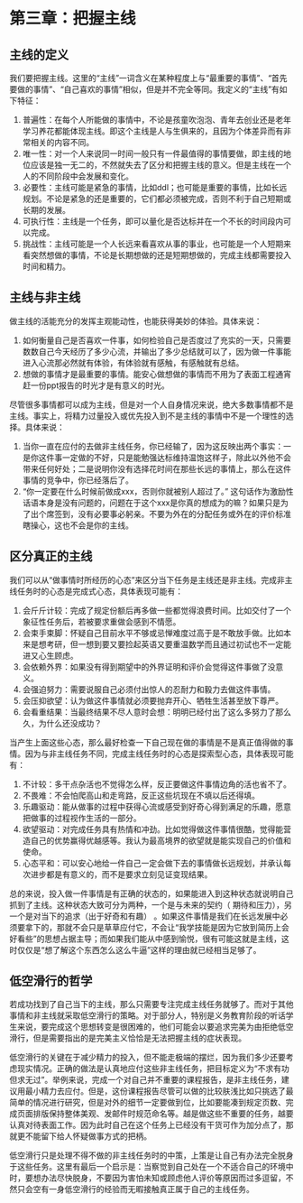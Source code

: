 # 第三章：把握主线

## 主线的定义
我们要把握主线。这里的“主线”一词含义在某种程度上与“最重要的事情”、“首先要做的事情”、“自己喜欢的事情”相似，但是并不完全等同。我定义的“主线”有如下特征：
1. 普遍性：在每个人所能做的事情中，不论是孩童吹泡泡、青年去创业还是老年学习养花都能体现主线。即这个主线是人与生俱来的，且因为个体差异而有非常相关的内容不同。
2. 唯一性：对一个人来说同一时间一般只有一件最值得的事情要做，即主线的地位应该是独一无二的，不然就失去了区分和把握主线的意义。但是主线在一个人的不同阶段中会发展和变化。
3. 必要性：主线可能是紧急的事情，比如ddl；也可能是重要的事情，比如长远规划。不论是紧急的还是重要的，它们都必须被完成，否则不利于自己短期或长期的发展。
4. 可执行性：主线是一个任务，即可以量化是否达标并在一个不长的时间段内可以完成。
5. 挑战性：主线可能是一个人长远来看喜欢从事的事业，也可能是一个人短期来看突然想做的事情，不论是长期想做的还是短期想做的，完成主线都需要投入时间和精力。

## 主线与非主线
做主线的活能充分的发挥主观能动性，也能获得美妙的体验。具体来说：
1. 如何衡量自己是否喜欢一件事，如何检验自己是否度过了充实的一天，只需要数数自己今天经历了多少心流，并输出了多少总结就可以了，因为做一件事能进入心流那必然就有体验，有体验就有感触，有感触就有总结。
2. 想做的事情才是最重要的事情。能安心做想做的事情而不用为了表面工程通宵赶一份ppt报告的时光才是有意义的时光。 

尽管很多事情都可以成为主线，但是对一个人自身情况来说，绝大多数事情都不是主线。事实上，将精力过量投入或优先投入到不是主线的事情中不是一个理性的选择。具体来说：
1. 当你一直在应付的去做非主线任务，你已经输了，因为这反映出两个事实：一是你这件事一定做的不好，只是能勉强达标维持温饱这样子，除此以外他不会带来任何好处；二是说明你没有选择花时间在那些长远的事情上，那么在这件事情的竞争中，你已经落后了。
2. “你一定要在什么时候前做成xxx，否则你就被别人超过了。” 这句话作为激励性话语本身是没有问题的，问题在于这个xxx是你真的想成为的嘛？如果只是为了出个席签到，没有必要事必躬亲。不要为外在的分配任务或外在的评价标准瞎操心，这也不会是你的主线。

## 区分真正的主线
我们可以从“做事情时所经历的心态”来区分当下任务是主线还是非主线。完成非主线任务时的心态是完成式心态，具体表现可能有：
1. 会斤斤计较：完成了规定份额后再多做一些都觉得浪费时间。比如交付了一个象征性任务后，若被要求重做会感到不情愿。
2. 会束手束脚：怀疑自己目前水平不够或忌惮难度过高于是不敢放手做。比如本来是想考研，但一想到要又要捡起英语又要重温数学而且通过初试也不一定能进又心生顾虑。
3. 会依赖外界：如果没有得到期望中的外界证明和评价会觉得这件事做了没意义。
4. 会强迫努力：需要说服自己必须付出惊人的忍耐力和毅力去做这件事情。
5. 会压抑欲望：认为做这件事情就必须要抛弃开心、牺牲生活甚至放下尊严。
6. 会看重结果：当最终结果不尽人意时会想：明明已经付出了这么多努力了那么久，为什么还没成功？

当产生上面这些心态，那么最好检查一下自己现在做的事情是不是真正值得做的事情。因为与非主线任务不同，完成主线任务时的心态是探索型心态，具体表现可能有：
1. 不计较：多干点杂活也不觉得怎么样，反正要做这件事情边角的活也省不了。
2. 不畏难：不会怕爬高山和走弯路，反正这些坑现在不填以后还得填。
3. 乐趣驱动：能从做事的过程中获得心流或感受到好奇心得到满足的乐趣，愿意把做事的过程视作生活的一部分。
4. 欲望驱动：对完成任务具有热情和冲劲。比如觉得做这件事情很酷，觉得能营造自己的优势赢得优越感等。我认为最高境界的欲望就是能实现自己的价值和使命。
5. 心态平和：可以安心地给一件自己一定会做下去的事情做长远规划，并承认每次进步都是有意义的，而不是要求立刻见证变现结果。

总的来说，投入做一件事情是有正确的状态的，如果能进入到这种状态就说明自己抓到了主线。这种状态大致可分为两种，一个是与未来的契约（ 期待和压力），另一个是对当下的追求（出于好奇和有趣） 。如果这件事情是我们在长远发展中必须要拿下的，那就不会只是草草应付它，不会让“我学技能是因为它放到简历上会好看些”的思想占据主导；而如果我们能从中感到愉悦，很有可能这就是主线，这时仅仅是“想了解这个东西怎么这么牛逼”这样的理由就已经相当足够了。

## 低空滑行的哲学
若成功找到了自己当下的主线，那么只需要专注完成主线任务就够了。而对于其他事情和非主线就采取低空滑行的策略。对于部分人，特别是义务教育阶段的听话学生来说，要完成这个思想转变是很困难的，他们可能会以要追求完美为由拒绝低空滑行，但是需要指出的是完美主义恰恰是无法把握主线的症状表现。

低空滑行的关键在于减少精力的投入，但不能走极端的摆烂，因为我们多少还要考虑现实情况。正确的做法是认真地应付这些非主线任务，把目标定义为“不求有功但求无过”。举例来说，完成一个对自己并不重要的课程报告，是非主线任务，建议用最小精力去应付。但是，这份课程报告尽管可以做的比较肤浅比如只挑选了最简单的情况进行研究，但是对外的细节一定要做到位，比如要能凑到规定页数、完成页面排版保持整体美观、发邮件时规范命名等。越是做这些不重要的任务，越要认真对待表面工作。因为此时自己在这个任务上已经没有干货可作为加分点了，那就更不能留下给人怀疑做事方式的把柄。

低空滑行只是处理不得不做的非主线任务时的中策，上策是让自己有办法完全脱身于这些任务。这里有最后一个启示是：当察觉到自己处在一个不适合自己的环境中时，要想办法尽快脱身，不要因为害怕未知或顾虑他人评价等原因而过多逗留，不然只会空有一身低空滑行的经验而无暇接触真正属于自己的主线任务。